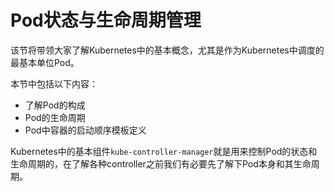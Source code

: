 # Pod状态与生命周期管理

该节将带领大家了解Kubernetes中的基本概念，尤其是作为Kubernetes中调度的最基本单位Pod。

本节中包括以下内容：

- 了解Pod的构成
- Pod的生命周期
- Pod中容器的启动顺序模板定义

Kubernetes中的基本组件`kube-controller-manager`就是用来控制Pod的状态和生命周期的，在了解各种controller之前我们有必要先了解下Pod本身和其生命周期。
